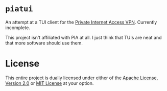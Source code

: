 # `piatui`

An attempt at a TUI client for the [Private Internet Access VPN](https://www.privateinternetaccess.com/). Currently incomplete.

This project isn't affiliated with PIA at all. I just think that TUIs are neat and that more software should use them.

# License

This entire project is dually licensed under either of the [Apache License, Version 2.0](/LICENSE-APACHE) or [MIT License](/LICENSE-MIT) at your option.